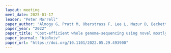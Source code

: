 ```yaml
---
layout: meeting
meet_date: 2025-01-17
leader: "Peter Morrell"
paper_author: "Almogy G, Pratt M, Oberstrass F, Lee L, Mazur D, Beckett N, et al."
paper_year: "2022"
paper_title: "Cost-efficient whole genome-sequencing using novel mostly natural sequencing-by-synthesis chemistry and open fluidics platform."
paper_journal: "bioRxiv"
paper_url: "https://doi.org/10.1101/2022.05.29.493900"
---
```

